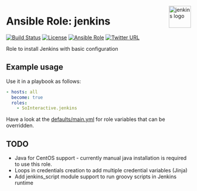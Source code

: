 <p><img src="https://wiki.jenkins-ci.org/download/attachments/2916393/logo-title.png?version=1&modificationDate=1302753947000&api=v2" alt="jenkins logo" title="jenkins" align="right" height="60" /></p>

Ansible Role: jenkins
===================

[![Build Status](https://ci.devops.sosoftware.pl/buildStatus/icon?job=SoInteractive/jenkins/master)](https://ci.devops.sosoftware.pl/blue/organizations/jenkins/SoInteractive%2Fjenkins/activity) [![License](https://img.shields.io/badge/license-MIT%20License-brightgreen.svg)](https://opensource.org/licenses/MIT) [![Ansible Role](https://img.shields.io/ansible/role/18278.svg)](https://galaxy.ansible.com/SoInteractive/jenkins/) [![Twitter URL](https://img.shields.io/twitter/follow/sointeractive.svg?style=social&label=Follow%20%40SoInteractive)](https://twitter.com/sointeractive)

Role to install Jenkins with basic configuration

Example usage
-------------

Use it in a playbook as follows:
```yaml
- hosts: all
  become: true
  roles:
    - SoInteractive.jenkins
```

Have a look at the [defaults/main.yml](defaults/main.yml) for role variables
that can be overridden.

TODO
----

- Java for CentOS support - currently manual java installation is required to use this role.
- Loops in credentials creation to add multiple credential variables (Jinja)
- Add jenkins_script module support to run groovy scripts in Jenkins runtime

